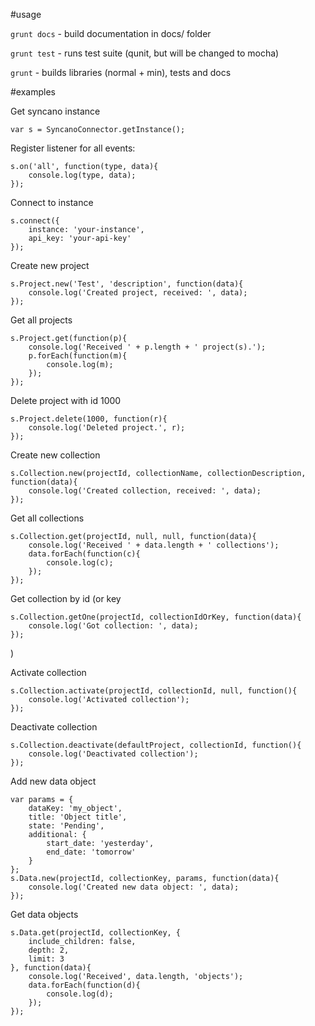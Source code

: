 #usage

`grunt docs` - build documentation in docs/ folder

`grunt test` - runs test suite (qunit, but will be changed to mocha)

`grunt` - builds libraries (normal + min), tests and docs

#examples

Get syncano instance

	var s = SyncanoConnector.getInstance();

Register listener for all events:
	
	s.on('all', function(type, data){
		console.log(type, data);
	});

Connect to instance

	s.connect({
		instance: 'your-instance',
		api_key: 'your-api-key'
	});

Create new project

	s.Project.new('Test', 'description', function(data){
		console.log('Created project, received: ', data);
	});

Get all projects

	s.Project.get(function(p){
		console.log('Received ' + p.length + ' project(s).');
		p.forEach(function(m){
			console.log(m);
		});
	});

Delete project with id 1000

	s.Project.delete(1000, function(r){
		console.log('Deleted project.', r);
	});


Create new collection

	s.Collection.new(projectId, collectionName, collectionDescription, function(data){
		console.log('Created collection, received: ', data);
	});

Get all collections

	s.Collection.get(projectId, null, null, function(data){
		console.log('Received ' + data.length + ' collections');
		data.forEach(function(c){
			console.log(c);
		});
	});

Get collection by id (or key

	s.Collection.getOne(projectId, collectionIdOrKey, function(data){
		console.log('Got collection: ', data);
	});
)

Activate collection

	s.Collection.activate(projectId, collectionId, null, function(){
		console.log('Activated collection');
	});

Deactivate collection

	s.Collection.deactivate(defaultProject, collectionId, function(){
		console.log('Deactivated collection');
	});

Add new data object

	var params = {
		dataKey: 'my_object',
		title: 'Object title',
		state: 'Pending',
		additional: {
			start_date: 'yesterday',
			end_date: 'tomorrow'
		}
	};
	s.Data.new(projectId, collectionKey, params, function(data){
		console.log('Created new data object: ', data);
	});

Get data objects

	s.Data.get(projectId, collectionKey, {
		include_children: false,
		depth: 2,
		limit: 3
	}, function(data){
		console.log('Received', data.length, 'objects');
		data.forEach(function(d){
			console.log(d);
		});
	});